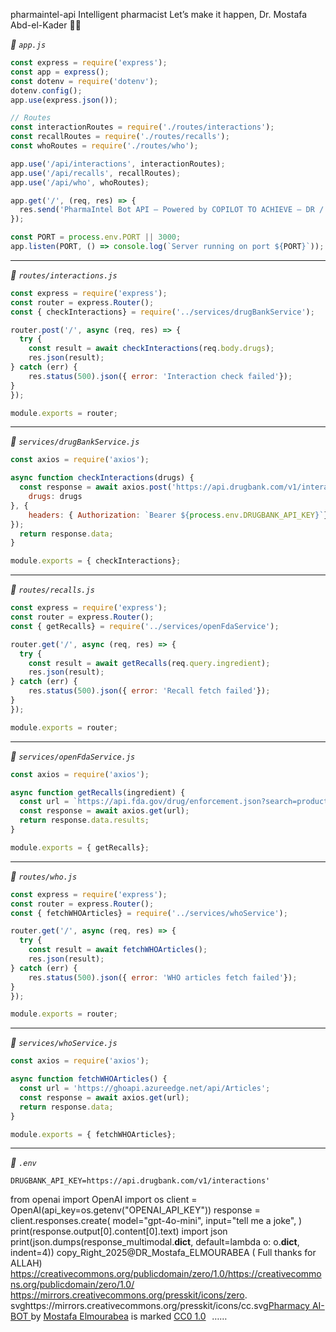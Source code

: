  pharmaintel-api
  Intelligent pharmacist 
 Let’s make it happen, Dr. Mostafa Abd-el-Kader 💼💊

*📁 `app.js`*

```js
const express = require('express');
const app = express();
const dotenv = require('dotenv');
dotenv.config();
app.use(express.json());

// Routes
const interactionRoutes = require('./routes/interactions');
const recallRoutes = require('./routes/recalls');
const whoRoutes = require('./routes/who');

app.use('/api/interactions', interactionRoutes);
app.use('/api/recalls', recallRoutes);
app.use('/api/who', whoRoutes);

app.get('/', (req, res) => {
  res.send('PharmaIntel Bot API — Powered by COPILOT TO ACHIEVE — DR / MOSTAFA ABD-EL-KADER — IDEA @2025');
});

const PORT = process.env.PORT || 3000;
app.listen(PORT, () => console.log(`Server running on port ${PORT}`));
```

---

*📁 `routes/interactions.js`*

```js
const express = require('express');
const router = express.Router();
const { checkInteractions} = require('../services/drugBankService');

router.post('/', async (req, res) => {
  try {
    const result = await checkInteractions(req.body.drugs);
    res.json(result);
} catch (err) {
    res.status(500).json({ error: 'Interaction check failed'});
}
});

module.exports = router;
```

---

*📁 `services/drugBankService.js`*

```js
const axios = require('axios');

async function checkInteractions(drugs) {
  const response = await axios.post('https://api.drugbank.com/v1/interactions', {
    drugs: drugs
}, {
    headers: { Authorization: `Bearer ${process.env.DRUGBANK_API_KEY}`}
});
  return response.data;
}

module.exports = { checkInteractions};
```

---

*📁 `routes/recalls.js`*

```js
const express = require('express');
const router = express.Router();
const { getRecalls} = require('../services/openFdaService');

router.get('/', async (req, res) => {
  try {
    const result = await getRecalls(req.query.ingredient);
    res.json(result);
} catch (err) {
    res.status(500).json({ error: 'Recall fetch failed'});
}
});

module.exports = router;
```

---

*📁 `services/openFdaService.js`*

```js
const axios = require('axios');

async function getRecalls(ingredient) {
  const url = `https://api.fda.gov/drug/enforcement.json?search=product_description:${ingredient}&limit=10`;
  const response = await axios.get(url);
  return response.data.results;
}

module.exports = { getRecalls};
```

---

*📁 `routes/who.js`*

```js
const express = require('express');
const router = express.Router();
const { fetchWHOArticles} = require('../services/whoService');

router.get('/', async (req, res) => {
  try {
    const result = await fetchWHOArticles();
    res.json(result);
} catch (err) {
    res.status(500).json({ error: 'WHO articles fetch failed'});
}
});

module.exports = router;
```

---

*📁 `services/whoService.js`*

```js
const axios = require('axios');

async function fetchWHOArticles() {
  const url = 'https://ghoapi.azureedge.net/api/Articles';
  const response = await axios.get(url);
  return response.data;
}

module.exports = { fetchWHOArticles};
```

---

*📁 `.env`*

```
DRUGBANK_API_KEY=https://api.drugbank.com/v1/interactions'
```
from openai import OpenAI
import os
client = OpenAI(api_key=os.getenv("OPENAI_API_KEY"))
response = client.responses.create(
    model="gpt-4o-mini",
    input="tell me a joke",
)
print(response.output[0].content[0].text)
import json
print(json.dumps(response_multimodal.__dict__, default=lambda o: o.__dict__, indent=4))
copy_Right_2025@DR_Mostafa_ELMOURABEA
 ( Full thanks for ALLAH)
https://creativecommons.org/publicdomain/zero/1.0/https://creativecommons.org/publicdomain/zero/1.0/
https://mirrors.creativecommons.org/presskit/icons/zero.
svghttps://mirrors.creativecommons.org/presskit/icons/cc.svg<a href="https://pharmaintel-bot--elmourabea.github.app/">Pharmacy AI-BOT </a> by <a href="https://mostelmorabeacom.link">Mostafa Elmourabea</a> is marked <a href="https://creativecommons.org/publicdomain/zero/1.0/">CC0 1.0</a><img src="https://mirrors.creativecommons.org/presskit/icons/cc.svg" alt="" style="max-width: 1em;max-height:1em;margin-left: .2em;"><img src="https://mirrors.creativecommons.org/presskit/icons/zero.svg" alt="" style="max-width: 1em;max-height:1em;margin-left: .2em;">
……

